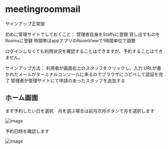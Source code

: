 # meetingroommail
サインアップ正常版

初めに管理サイトでしておくこと：
管理者自身をStaffsに登録
貸し出すものをRoomsに登録
時間帯はappアプリのRoomViewで1時間単位で調整

ログインしなくても利用状況を確認することはできますが、予約することはできません。

サインアップ方法：
利用者が画面右上のスタッフをクリックし、入力
URLが書かれたメールがターミナルコンソールに来るのでブラウザにコピペして認証を完了
管理者が管理サイトにて申請のあったスタッフを追加する

## ホーム画面
まず予約したい日を選択　月を選ぶ場合は前月次月ボタンで月を選択します

![image](https://github.com/hasegawa-shuji/meetingroommail/assets/102946478/9dceaf8c-4abe-4eee-92c6-188b3ccf8901)


予約日時を確認します

![image](https://github.com/hasegawa-shuji/meetingroommail/assets/102946478/d9679fe5-b3f7-4db7-ba9f-5cdd7cbce2bd)



